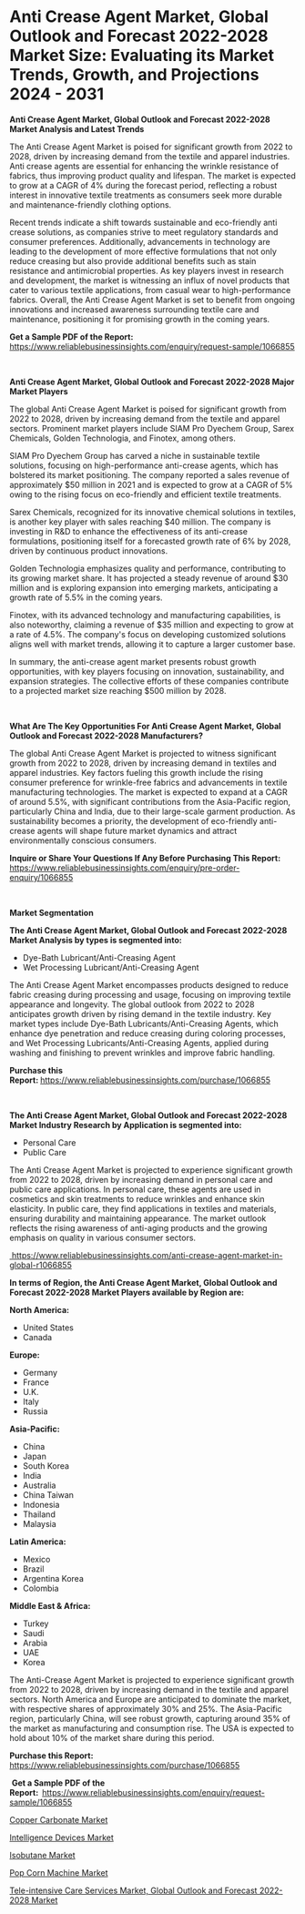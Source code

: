 <p><h1>Anti Crease Agent Market, Global Outlook and Forecast 2022-2028 Market Size: Evaluating its Market Trends, Growth, and Projections 2024 - 2031</h1></p><p><strong>Anti Crease Agent Market, Global Outlook and Forecast 2022-2028 Market Analysis and Latest Trends</strong></p>
<p><p>The Anti Crease Agent Market is poised for significant growth from 2022 to 2028, driven by increasing demand from the textile and apparel industries. Anti crease agents are essential for enhancing the wrinkle resistance of fabrics, thus improving product quality and lifespan. The market is expected to grow at a CAGR of 4% during the forecast period, reflecting a robust interest in innovative textile treatments as consumers seek more durable and maintenance-friendly clothing options.</p><p>Recent trends indicate a shift towards sustainable and eco-friendly anti crease solutions, as companies strive to meet regulatory standards and consumer preferences. Additionally, advancements in technology are leading to the development of more effective formulations that not only reduce creasing but also provide additional benefits such as stain resistance and antimicrobial properties. As key players invest in research and development, the market is witnessing an influx of novel products that cater to various textile applications, from casual wear to high-performance fabrics. Overall, the Anti Crease Agent Market is set to benefit from ongoing innovations and increased awareness surrounding textile care and maintenance, positioning it for promising growth in the coming years.</p></p>
<p><strong>Get a Sample PDF of the Report:&nbsp;</strong> <a href="https://www.reliablebusinessinsights.com/enquiry/request-sample/1066855">https://www.reliablebusinessinsights.com/enquiry/request-sample/1066855</a></p>
<p>&nbsp;</p>
<p><strong>Anti Crease Agent Market, Global Outlook and Forecast 2022-2028 Major Market Players</strong></p>
<p><p>The global Anti Crease Agent Market is poised for significant growth from 2022 to 2028, driven by increasing demand from the textile and apparel sectors. Prominent market players include SIAM Pro Dyechem Group, Sarex Chemicals, Golden Technologia, and Finotex, among others. </p><p>SIAM Pro Dyechem Group has carved a niche in sustainable textile solutions, focusing on high-performance anti-crease agents, which has bolstered its market positioning. The company reported a sales revenue of approximately $50 million in 2021 and is expected to grow at a CAGR of 5% owing to the rising focus on eco-friendly and efficient textile treatments.</p><p>Sarex Chemicals, recognized for its innovative chemical solutions in textiles, is another key player with sales reaching $40 million. The company is investing in R&D to enhance the effectiveness of its anti-crease formulations, positioning itself for a forecasted growth rate of 6% by 2028, driven by continuous product innovations.</p><p>Golden Technologia emphasizes quality and performance, contributing to its growing market share. It has projected a steady revenue of around $30 million and is exploring expansion into emerging markets, anticipating a growth rate of 5.5% in the coming years.</p><p>Finotex, with its advanced technology and manufacturing capabilities, is also noteworthy, claiming a revenue of $35 million and expecting to grow at a rate of 4.5%. The company's focus on developing customized solutions aligns well with market trends, allowing it to capture a larger customer base.</p><p>In summary, the anti-crease agent market presents robust growth opportunities, with key players focusing on innovation, sustainability, and expansion strategies. The collective efforts of these companies contribute to a projected market size reaching $500 million by 2028.</p></p>
<p>&nbsp;</p>
<p><strong>What Are The Key Opportunities For Anti Crease Agent Market, Global Outlook and Forecast 2022-2028 Manufacturers?</strong></p>
<p><p>The global Anti Crease Agent Market is projected to witness significant growth from 2022 to 2028, driven by increasing demand in textiles and apparel industries. Key factors fueling this growth include the rising consumer preference for wrinkle-free fabrics and advancements in textile manufacturing technologies. The market is expected to expand at a CAGR of around 5.5%, with significant contributions from the Asia-Pacific region, particularly China and India, due to their large-scale garment production. As sustainability becomes a priority, the development of eco-friendly anti-crease agents will shape future market dynamics and attract environmentally conscious consumers.</p></p>
<p><strong>Inquire or Share Your Questions If Any Before Purchasing This Report:</strong> <a href="https://www.reliablebusinessinsights.com/enquiry/pre-order-enquiry/1066855">https://www.reliablebusinessinsights.com/enquiry/pre-order-enquiry/1066855</a></p>
<p>&nbsp;</p>
<p><strong>Market Segmentation</strong></p>
<p><strong>The Anti Crease Agent Market, Global Outlook and Forecast 2022-2028 Market Analysis by types is segmented into:</strong></p>
<p><ul><li>Dye-Bath Lubricant/Anti-Creasing Agent</li><li>Wet Processing Lubricant/Anti-Creasing Agent</li></ul></p>
<p><p>The Anti Crease Agent Market encompasses products designed to reduce fabric creasing during processing and usage, focusing on improving textile appearance and longevity. The global outlook from 2022 to 2028 anticipates growth driven by rising demand in the textile industry. Key market types include Dye-Bath Lubricants/Anti-Creasing Agents, which enhance dye penetration and reduce creasing during coloring processes, and Wet Processing Lubricants/Anti-Creasing Agents, applied during washing and finishing to prevent wrinkles and improve fabric handling.</p></p>
<p><strong>Purchase this Report:&nbsp;</strong><a href="https://www.reliablebusinessinsights.com/purchase/1066855">https://www.reliablebusinessinsights.com/purchase/1066855</a></p>
<p>&nbsp;</p>
<p><strong>The Anti Crease Agent Market, Global Outlook and Forecast 2022-2028 Market Industry Research by Application is segmented into:</strong></p>
<p><ul><li>Personal Care</li><li>Public Care</li></ul></p>
<p><p>The Anti Crease Agent Market is projected to experience significant growth from 2022 to 2028, driven by increasing demand in personal care and public care applications. In personal care, these agents are used in cosmetics and skin treatments to reduce wrinkles and enhance skin elasticity. In public care, they find applications in textiles and materials, ensuring durability and maintaining appearance. The market outlook reflects the rising awareness of anti-aging products and the growing emphasis on quality in various consumer sectors.</p></p>
<p><a href="https://www.reliablebusinessinsights.com/anti-crease-agent-market-in-global-r1066855">&nbsp;https://www.reliablebusinessinsights.com/anti-crease-agent-market-in-global-r1066855</a></p>
<p><strong>In terms of Region, the Anti Crease Agent Market, Global Outlook and Forecast 2022-2028 Market Players available by Region are:</strong></p>
<p>
    <p> <strong> North America: </strong>
        <ul>
            <li>United States</li>
            <li>Canada</li>
        </ul>
        </p> 
    <p> <strong> Europe: </strong>
        <ul>
            <li>Germany</li>
            <li>France</li>
            <li>U.K.</li>
            <li>Italy</li>
            <li>Russia</li>
        </ul>
        </p> 
    <p> <strong> Asia-Pacific: </strong>
        <ul>
            <li>China</li>
            <li>Japan</li>
            <li>South Korea</li>
            <li>India</li>
            <li>Australia</li>
            <li>China Taiwan</li>
            <li>Indonesia</li>
            <li>Thailand</li>
            <li>Malaysia</li>
        </ul>
        </p> 
    <p> <strong> Latin America: </strong>
        <ul>
            <li>Mexico</li>
            <li>Brazil</li>
            <li>Argentina Korea</li>
            <li>Colombia</li>
        </ul>
        </p> 
    <p> <strong> Middle East & Africa: </strong>
        <ul>
            <li>Turkey</li>
            <li>Saudi</li>
            <li>Arabia</li>
            <li>UAE</li>
            <li>Korea</li>
        </ul>
    </p>
    </p>
<p><p>The Anti-Crease Agent Market is projected to experience significant growth from 2022 to 2028, driven by increasing demand in the textile and apparel sectors. North America and Europe are anticipated to dominate the market, with respective shares of approximately 30% and 25%. The Asia-Pacific region, particularly China, will see robust growth, capturing around 35% of the market as manufacturing and consumption rise. The USA is expected to hold about 10% of the market share during this period.</p></p>
<p><strong>Purchase this Report: </strong><a href="https://www.reliablebusinessinsights.com/purchase/1066855">https://www.reliablebusinessinsights.com/purchase/1066855</a></p>
<p>&nbsp;<strong>Get a Sample PDF of the Report:&nbsp;&nbsp;</strong><a href="https://www.reliablebusinessinsights.com/enquiry/request-sample/1066855">https://www.reliablebusinessinsights.com/enquiry/request-sample/1066855</a></p>
<p><strong></strong></p>
<p><p><a href="https://www.linkedin.com/pulse/global-copper-carbonate-market-exploring-share-trends-future-odsne?trackingId=M1EdxNeESt%2BOz3e6aN6JPQ%3D%3D">Copper Carbonate Market</a></p><p><a href="https://www.linkedin.com/pulse/insights-intelligence-devices-industry-market-financial-status-iphvc?trackingId=umdgXOyUTjuy%2BDydrZWFtA%3D%3D">Intelligence Devices Market</a></p><p><a href="https://www.linkedin.com/pulse/global-isobutane-market-product-type-application-region-companies-zls3e?trackingId=VsHnnNWfR6urL7leLOsGcA%3D%3D">Isobutane Market</a></p><p><a href="https://www.linkedin.com/pulse/pop-corn-machine-market-global-regional-analysis-focus-ne19c?trackingId=UJULMra6RESbZsvq5d24zQ%3D%3D">Pop Corn Machine Market</a></p><p><a href="https://github.com/seamusocallaghan/Market-Research-Report-List-1/blob/main/tele-intensive-care-services-market-global-outlook-and-forecast-2022-2028-market.md">Tele-intensive Care Services Market, Global Outlook and Forecast 2022-2028 Market</a></p></p>